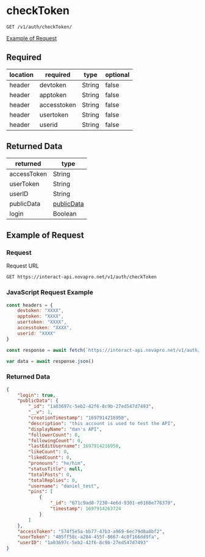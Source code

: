 # checkToken

``GET /v1/auth/checkToken/``

[Example of Request](#example-of-request)

## Required
| location | required | type | optional |
| -- | -- | -- | -- |
| header | devtoken | String | false |
| header | apptoken | String | false |
| header | accesstoken | String | false |
| header | usertoken | String | false |
| header | userid | String | false |

## Returned Data
| returned | type | 
| -- | -- |
| accessToken | String |
| userToken | String |
| userID | String |
| publicData | [publicData](../../schemas/interactUserSchema.md) | 
| login | Boolean | 


## Example of Request
### Request
Request URL

``GET https://interact-api.novapro.net/v1/auth/checkToken``
### JavaScript Request Example
```js
const headers = {
    devtoken: "XXXX",
    apptoken: "XXXX",
    usertoken: "XXXX",
    accesstoken: "XXXX",
    userid: "XXXX"
}

const response = await fetch(`https://interact-api.novapro.net/v1/auth/checkToken`, { method: 'GET', headers })

var data = await response.json() 
```
### Returned Data
``` JSON
{
	"login": true,
	"publicData": {
		"_id": "1a03697c-5eb2-42f6-8c9b-27ed547d7493",
		"__v": 1,
		"creationTimestamp": "1697914216950",
		"description": "this account is used to test the API",
		"displayName": "dan's API",
		"followerCount": 0,
		"followingCount": 0,
		"lastEditUsername": 1697914216950,
		"likeCount": 0,
		"likedCount": 0,
		"pronouns": "he/him",
		"statusTitle": null,
		"totalPosts": 0,
		"totalReplies": 0,
		"username": "daniel_test",
		"pins": [
			{
				"_id": "671c9ad0-7230-4e6d-9301-e0160e776370",
				"timestamp": 1697914263724
			}
		]
	},
	"accessToken": "574f5e5a-bb77-47b3-a969-6ec79d0a8bf2",
	"userToken": "405ff58c-a284-455f-8667-4c0f166dd9fa",
	"userID": "1a03697c-5eb2-42f6-8c9b-27ed547d7493"
}
```